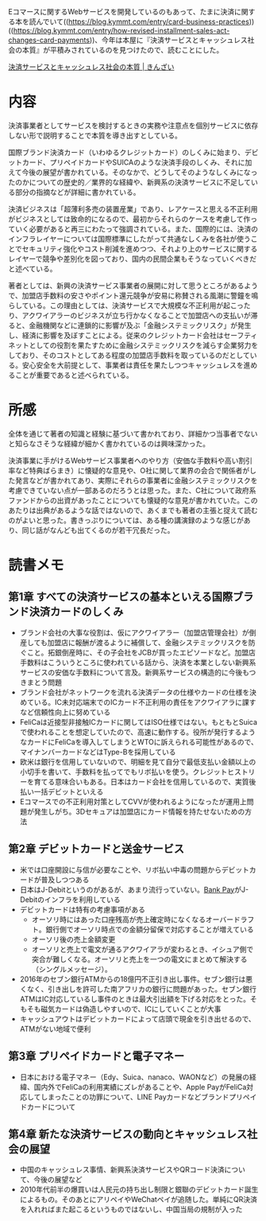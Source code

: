 <!-- 『決済サービスとキャッシュレス社会の本質』を読んだ -->

Eコマースに関するWebサービスを開発しているのもあって、たまに決済に関する本を読んでいて((https://blog.kymmt.com/entry/card-business-practices))((https://blog.kymmt.com/entry/how-revised-installment-sales-act-changes-card-payments))、今年は本屋に『決済サービスとキャッシュレス社会の本質』が平積みされているのを見つけたので、読むことにした。

[決済サービスとキャッシュレス社会の本質 | きんざい](https://www.kinzai.jp/item/b13552/)

# 内容

決済事業者としてサービスを検討するときの実務や注意点を個別サービスに依存しない形で説明することで本質を導き出すとしている。

国際ブランド決済カード（いわゆるクレジットカード）のしくみに始まり、デビットカード、プリペイドカードやSUICAのような決済手段のしくみ、それに加えて今後の展望が書かれている。そのなかで、どうしてそのようなしくみになったのかについての歴史的／業界的な経緯や、新興系の決済サービスに不足している部分の指摘などが詳細に書かれている。

決済ビジネスは「超薄利多売の装置産業」であり、レアケースと思える不正利用がビジネスとしては致命的になるので、最初からそれらのケースを考慮して作っていく必要があると再三にわたって強調されている。また、国際的には、決済のインフラレイヤーについては国際標準にしたがって共通なしくみを各社が使うことでセキュリティ強化やコスト削減を進めつつ、それより上のサービスに関するレイヤーで競争や差別化を図っており、国内の民間企業もそうなっていくべきだと述べている。

著者としては、新興の決済サービス事業者の展開に対して思うところがあるようで、加盟店手数料の安さやポイント還元競争が安易に称賛される風潮に警鐘を鳴らしている。この理由としては、決済サービスで大規模な不正利用が起こったり、アクワイアラーのビジネスが立ち行かなくなることで加盟店への支払いが滞ると、金融機関などに連鎖的に影響が及ぶ「金融システミックリスク」が発生し、経済に影響を及ぼすことによる。従来のクレジットカード会社はセーフティネットとしての役割を果たすために金融システミックリスクを減らす企業努力をしており、そのコストとしてある程度の加盟店手数料を取っているのだとしている。安心安全を大前提として、事業者は責任を果たしつつキャッシュレスを進めることが重要であると述べられている。

# 所感

全体を通じて著者の知識と経験に基づいて書かれており、詳細かつ当事者でないと知らなさそうな経緯が細かく書かれているのは興味深かった。

決済事業に手がけるWebサービス事業者へのやり方（安価な手数料や高い割引率など特典ばらまき）に懐疑的な意見や、O社に関して業界の会合で関係者がした発言などが書かれてあり、実際にそれらの事業者に金融システミックリスクを考慮できていない点が一部あるのだろうとは思った。また、C社について政府系ファンドからの出資があったことについても懐疑的な意見が書かれていた。このあたりは出典があるような話ではないので、あくまでも著者の主張と捉えて読むのがよいと思った。書きっぷりについては、ある種の講演録のような感じがあり、同じ話がなんども出てくるのが若干冗長だった。

# 読書メモ

## 第1章 すべての決済サービスの基本といえる国際ブランド決済カードのしくみ

- ブランド会社の大事な役割は、仮にアクワイアラー（加盟店管理会社）が倒産しても加盟店に報酬が渡るように補償して、金融システミックリスクを防ぐこと。拓銀倒産時に、その子会社をJCBが買ったエピソードなど。加盟店手数料はこういうところに使われている話から、決済を本業としない新興系サービスの安価な手数料について言及。新興系サービスの構造的に今後もつきまとう問題
- ブランド会社がネットワークを流れる決済データの仕様やカードの仕様を決めている。IC未対応端末でのICカード不正利用の責任をアクワイアラに課すなど信頼性向上に努めている
- FeliCaは近接型非接触ICカードに関してはISO仕様ではない。もともとSuicaで使われることを想定していたので、高速に動作する。役所が発行するようなカードにFeliCaを導入してしまうとWTOに訴えられる可能性があるので、マイナンバーカードなどはType-Bを採用している
- 欧米は銀行を信用していないので、明細を見て自分で最低支払い金額以上の小切手を書いて、手数料を払ってでもリボ払いを使う。クレジットヒストリーを育てる意味合いもある。日本はカード会社を信用しているので、実質後払い一括デビットといえる
- Eコマースでの不正利用対策としてCVVが使われるようになったが運用上問題が発生しがち。3Dセキュアは加盟店にカード情報を持たせないための方法

## 第2章 デビットカードと送金サービス

- 米では口座開設に与信が必要なことや、リボ払い中毒の問題からデビットカードが普及しつつある
- 日本はJ-Debitというのがあるが、あまり流行っていない。[Bank Pay](https://www.jeppo.gr.jp/bankpay/)がJ-Debitのインフラを利用している
- デビットカードは特有の考慮事項がある
  - オーソリ時にはあった口座残高が売上確定時になくなるオーバードラフト。銀行側でオーソリ時点での金額分留保で対応することが増えている
  - オーソリ後の売上金額変更
  - オーソリと売上で電文が通るアクワイアラが変わるとき、イシュア側で突合が難しくなる。オーソリと売上を一つの電文にまとめて解決する（シングルメッセージ）。
- 2016年のセブン銀行ATMからの18億円不正引き出し事件。セブン銀行は悪くなく、引き出しを許可した南アフリカの銀行に問題があった。セブン銀行ATMはIC対応しているし事件のときは最大引出額を下げる対応をとった。そもそも磁気カードは偽造しやすいので、ICにしていくことが大事
- キャッシュアウトはデビットカードによって店頭で現金を引き出せるので、ATMがない地域で便利

## 第3章 プリペイドカードと電子マネー

- 日本における電子マネー（Edy、Suica、nanaco、WAONなど）の発展の経緯、国内外でFeliCaの利用実績にズレがあることや、Apple PayがFeliCa対応してしまったことの功罪について、LINE Payカードなどブランドプリペイドカードについて

## 第4章 新たな決済サービスの動向とキャッシュレス社会の展望

- 中国のキャッシュレス事情、新興系決済サービスやQRコード決済について、今後の展望など
- 2010年代前半の爆買いは人民元の持ち出し制限と銀聯のデビットカード誕生によるもの。そのあとにアリペイやWeChatペイが追随した。単純にQR決済を入れればまた起こるというものではないし、中国当局の規制が入った
